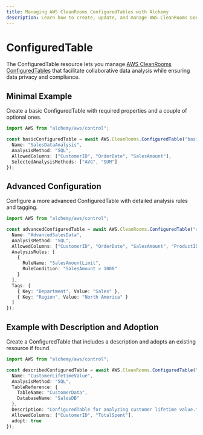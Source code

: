 ```yaml
---
title: Managing AWS CleanRooms ConfiguredTables with Alchemy
description: Learn how to create, update, and manage AWS CleanRooms ConfiguredTables using Alchemy Cloud Control.
---
```


# ConfiguredTable

The ConfiguredTable resource lets you manage [AWS CleanRooms ConfiguredTables](https://docs.aws.amazon.com/cleanrooms/latest/userguide/) that facilitate collaborative data analysis while ensuring data privacy and compliance.

## Minimal Example

Create a basic ConfiguredTable with required properties and a couple of optional ones.

```ts
import AWS from "alchemy/aws/control";

const basicConfiguredTable = await AWS.CleanRooms.ConfiguredTable("basicConfiguredTable", {
  Name: "SalesDataAnalysis",
  AnalysisMethod: "SQL",
  AllowedColumns: ["CustomerID", "OrderDate", "SalesAmount"],
  SelectedAnalysisMethods: ["AVG", "SUM"]
});
```

## Advanced Configuration

Configure a more advanced ConfiguredTable with detailed analysis rules and tagging.

```ts
import AWS from "alchemy/aws/control";

const advancedConfiguredTable = await AWS.CleanRooms.ConfiguredTable("advancedConfiguredTable", {
  Name: "AdvancedSalesData",
  AnalysisMethod: "SQL",
  AllowedColumns: ["CustomerID", "OrderDate", "SalesAmount", "ProductID"],
  AnalysisRules: [
    {
      RuleName: "SalesAmountLimit",
      RuleCondition: "SalesAmount > 1000"
    }
  ],
  Tags: [
    { Key: "Department", Value: "Sales" },
    { Key: "Region", Value: "North America" }
  ]
});
```

## Example with Description and Adoption

Create a ConfiguredTable that includes a description and adopts an existing resource if found.

```ts
import AWS from "alchemy/aws/control";

const describedConfiguredTable = await AWS.CleanRooms.ConfiguredTable("describedConfiguredTable", {
  Name: "CustomerLifetimeValue",
  AnalysisMethod: "SQL",
  TableReference: {
    TableName: "CustomerData",
    DatabaseName: "SalesDB"
  },
  Description: "ConfiguredTable for analyzing customer lifetime value.",
  AllowedColumns: ["CustomerID", "TotalSpent"],
  adopt: true
});
```
